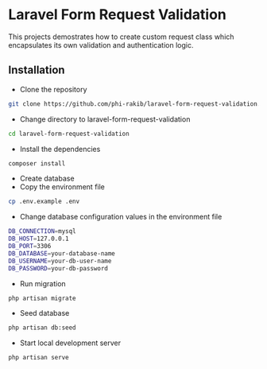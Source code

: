 # Laravel Form Request Validation

This projects demostrates how to create custom request class which encapsulates its own validation and authentication logic.

## Installation

- Clone the repository
```bash
git clone https://github.com/phi-rakib/laravel-form-request-validation.git
```

- Change directory to laravel-form-request-validation
```bash
cd laravel-form-request-validation
```

- Install the dependencies
```bash
composer install
```
- Create database
- Copy the environment file
```bash
cp .env.example .env
```
- Change database configuration values in the environment file
```bash
DB_CONNECTION=mysql
DB_HOST=127.0.0.1
DB_PORT=3306
DB_DATABASE=your-database-name
DB_USERNAME=your-db-user-name
DB_PASSWORD=your-db-password
```
- Run migration
```bash
php artisan migrate
```
- Seed database
```bash
php artisan db:seed
```
- Start local development server
```bash
php artisan serve
```